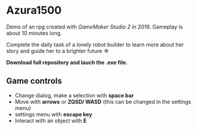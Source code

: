 # Azura1500
Demo of an rpg created with *GameMaker Studio 2* in 2019. Gameplay is about 10 minutes long.

Complete the daily task of a lonely robot builder to learn more about her story and guide her to a brighter future ☀️

**Download full repository and lauch the .exe file.**

## Game controls
* Change dialog, make a selection with **space bar**
* Move with **arrows** or **ZQSD/ WASD** (this can be changed in the settings menu)
*  settings menu with **escape key**
* Interact with an object with **E**
